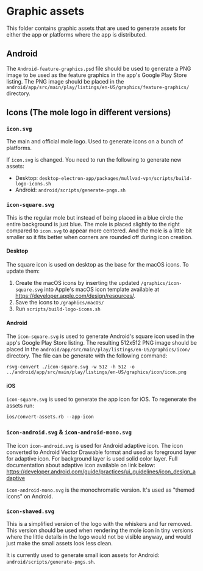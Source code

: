 # Graphic assets

This folder contains graphic assets that are used to generate assets for either the app or platforms
where the app is distributed.

## Android

The `Android-feature-graphics.psd` file should be used to generate a PNG image to be used as the
feature graphics in the app's Google Play Store listing. The PNG image should be placed in the
`android/app/src/main/play/listings/en-US/graphics/feature-graphics/` directory.

## Icons (The mole logo in different versions)

### `icon.svg`

The main and official mole logo. Used to generate icons on a bunch of platforms.

If `icon.svg` is changed. You need to run the following to generate new assets:
* Desktop: `desktop-electron-app/packages/mullvad-vpn/scripts/build-logo-icons.sh`
* Android: `android/scripts/generate-pngs.sh`

### `icon-square.svg`

This is the regular mole but instead of being placed in a blue circle the entire background is just blue.
The mole is placed slightly to the right compared to `icon.svg` to appear more centered. And the mole
is a little bit smaller so it fits better when corners are rounded off during icon creation.

#### Desktop

The square icon is used on desktop as the base for the macOS icons. To update them:

1. Create the macOS icons by inserting the updated `/graphics/icon-square.svg` into Apple's macOS
icon template available at https://developer.apple.com/design/resources/.
1. Save the icons to `/graphics/macOS/`
1. Run `scripts/build-logo-icons.sh`

#### Android

The `icon-square.svg` is used to generate Android's square icon used in the app's Google Play Store
listing. The resulting 512x512 PNG image should be placed in the
`android/app/src/main/play/listings/en-US/graphics/icon/` directory. The file can be generate with the
following command:

```
rsvg-convert ./icon-square.svg -w 512 -h 512 -o ../android/app/src/main/play/listings/en-US/graphics/icon/icon.png
```

#### iOS

`icon-square.svg` is used to generate the app icon for iOS. To regenerate the assets run:
```
ios/convert-assets.rb --app-icon
```

### `icon-android.svg` & `icon-android-mono.svg`

The icon `icon-android.svg` is used for Android adaptive icon. The icon converted to
Android Vector Drawable format and used as foreground layer for adaptive icon. For background layer is used
solid color layer. Full documentation about adaptive icon available on link below:
https://developer.android.com/guide/practices/ui_guidelines/icon_design_adaptive

`icon-android-mono.svg` is the monochromatic version. It's used as "themed icons" on Android.

### `icon-shaved.svg`

This is a simplified version of the logo with the whiskers and fur removed. This version should be used
when rendering the mole icon in tiny versions where the little details in the logo would not be visible
anyway, and would just make the small assets look less clean.

It is currently used to generate small icon assets for Android: `android/scripts/generate-pngs.sh`.
